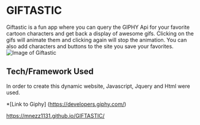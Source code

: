 # GIFTASTIC
Giftastic is a fun app where you can query the GIPHY Api for your favorite cartoon characters and get back a display of awesome gifs.  Clicking on the gifs will animate them and clicking again will stop the animation.  You can also add characters and buttons to the site you save your favorites.
![Image of Giftastic](https://i.imgur.com/zyly6Oh.png)

## Tech/Framework Used
In order to create this dynamic website, Javascript, Jquery and Html were used.

*[Link to Giphy] (https://developers.giphy.com/)

https://mnezz1131.github.io/GIFTASTIC/
